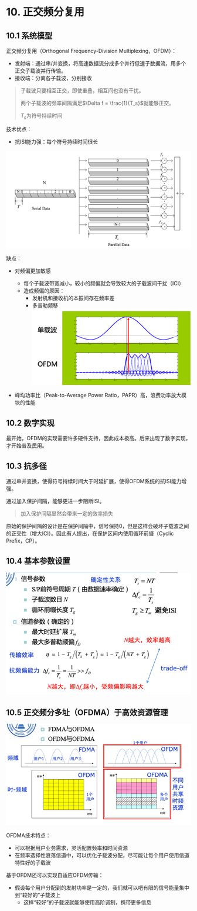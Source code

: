 # 10. 正交频分复用

## 10.1 系统模型

正交频分复用（Orthogonal Frequency-Division Multiplexing，OFDM）：

- 发射端：通过串/并变换，将高速数据流分成多个并行低速子数据流，用多个正交子载波并行传输。
- 接收端：分离各子载波，分别接收

> 子载波只要相互正交，即使重叠，相互间也没有干扰。
>
> 两个子载波的频率间隔满足$\Delta f = \frac{1}{T_s}$就能够正交。
>
> $T_s$为符号持续时间

技术优点：

- 抗ISI能力强：每个符号持续时间很长

![alt text](assets/10.正交频分复用/image.png)

缺点：

- 对频偏更加敏感
  - 每个子载波带宽减小，较小的频偏就会导致较大的子载波间干扰（ICI）
  - 造成频偏的原因：
    - 发射机和接收机的本振间存在频率差
    - 多普勒频移
![alt text](assets/10.正交频分复用/image-1.png)

- 峰均功率比（Peak-to-Average Power Ratio，PAPR）高，浪费功率放大模块的性能

## 10.2 数字实现

最开始，OFDM的实现需要许多硬件支持，因此成本极高。后来出现了数字实现，才开始普及民用。

## 10.3 抗多径

通过串并变换，使得符号持续时间大于时延扩展，使得OFDM系统的抗ISI能力增强。

通过加入保护间隔，能够更进一步阻断ISI。

> 加入保护间隔显然会带来一定的效率损失

原始的保护间隔的设计是在保护间隔中，信号保持0，但是这样会破坏子载波之间的正交性（增大ICI）。因此有人提出，在保护区间内使用循环前缀（Cyclic Prefix，CP）。

## 10.4 基本参数设置

![alt text](assets/10.正交频分复用/image-2.png)

## 10.5 正交频分多址（OFDMA）于高效资源管理

![alt text](assets/10.正交频分复用/image-3.png)

OFDMA技术特点：

- 可以根据用户业务需求，灵活配置频率和时间资源
- 在频率选择性衰落信道中，可以优化子载波分配，尽可能让每个用户使用信道特性好的子载波

基于OFDM还可以实现自适应OFDM传输：

- 假设每个用户分配到的发射功率是一定的，我们就可以吧有限的信号能量集中到“较好的”子载波上
  - 这样“较好”的子载波就能够使用高阶调制，携带更多信息
